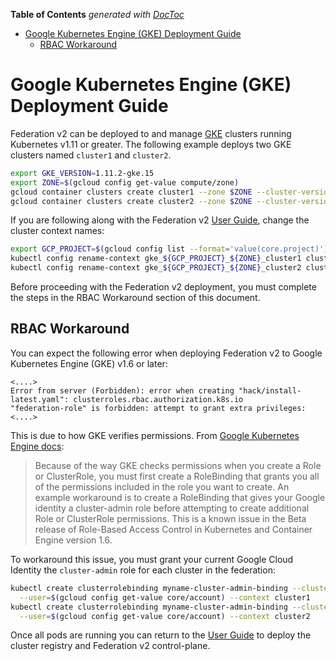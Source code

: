 <!-- START doctoc generated TOC please keep comment here to allow auto update -->
<!-- DON'T EDIT THIS SECTION, INSTEAD RE-RUN doctoc TO UPDATE -->
**Table of Contents**  *generated with [DocToc](https://github.com/thlorenz/doctoc)*

- [Google Kubernetes Engine (GKE) Deployment Guide](#google-kubernetes-engine-gke-deployment-guide)
  - [RBAC Workaround](#rbac-workaround)

<!-- END doctoc generated TOC please keep comment here to allow auto update -->

# Google Kubernetes Engine (GKE) Deployment Guide

Federation v2 can be deployed to and manage [GKE](https://cloud.google.com/kubernetes-engine/) clusters running
Kubernetes v1.11 or greater. The following example deploys two GKE clusters named `cluster1` and `cluster2`.

```bash
export GKE_VERSION=1.11.2-gke.15
export ZONE=$(gcloud config get-value compute/zone)
gcloud container clusters create cluster1 --zone $ZONE --cluster-version $GKE_VERSION
gcloud container clusters create cluster2 --zone $ZONE --cluster-version $GKE_VERSION
```

If you are following along with the Federation v2 [User Guide](../userguide.md), change the cluster context names:

```bash
export GCP_PROJECT=$(gcloud config list --format='value(core.project)')
kubectl config rename-context gke_${GCP_PROJECT}_${ZONE}_cluster1 cluster1
kubectl config rename-context gke_${GCP_PROJECT}_${ZONE}_cluster2 cluster2
```

Before proceeding with the Federation v2 deployment, you must complete the steps in the RBAC Workaround section of this
document.

## RBAC Workaround

You can expect the following error when deploying Federation v2 to Google Kubernetes Engine (GKE)
v1.6 or later:

```
<....>
Error from server (Forbidden): error when creating "hack/install-latest.yaml": clusterroles.rbac.authorization.k8s.io
"federation-role" is forbidden: attempt to grant extra privileges:
<....>
```

This is due to how GKE verifies permissions. From
[Google Kubernetes Engine docs](https://cloud.google.com/kubernetes-engine/docs/how-to/role-based-access-control):

> Because of the way GKE checks permissions when you create a Role or ClusterRole, you must first create a RoleBinding
> that grants you all of the permissions included in the role you want to create.
> An example workaround is to create a RoleBinding that gives your Google identity a cluster-admin role before
> attempting to create additional Role or ClusterRole permissions.
> This is a known issue in the Beta release of Role-Based Access Control in Kubernetes and Container Engine version 1.6.

To workaround this issue, you must grant your current Google Cloud Identity the `cluster-admin` role for each cluster in
the federation:

```bash
kubectl create clusterrolebinding myname-cluster-admin-binding --clusterrole=cluster-admin \
  --user=$(gcloud config get-value core/account) --context cluster1
kubectl create clusterrolebinding myname-cluster-admin-binding --clusterrole=cluster-admin \
  --user=$(gcloud config get-value core/account) --context cluster2
```

Once all pods are running you can return to the [User Guide](../userguide.md) to deploy the cluster registry and
Federation v2 control-plane.
